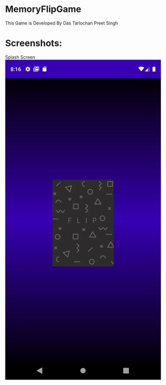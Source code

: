 # MemoryFlipGame

This Game is Developed By Das Tarlochan Preet Singh 

# Screenshots:

Splash Screen
<img
src="Screenshots/SplashScreen.png"
raw=true
alt="Splash Screen"
style="margin-right: 10px,width:10px,height:30px"
/>
